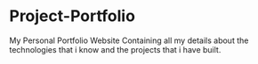 # Project-Portfolio
My Personal Portfolio Website Containing all my details about the technologies that i know and the projects that i have built.
